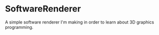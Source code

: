 # SoftwareRenderer

A simple software renderer I'm making in order to learn about 3D graphics programming.
